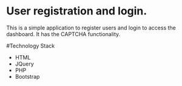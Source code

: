 # User registration and login. 

This is a simple application to register users and login to access the dashboard.
It has the CAPTCHA functionality.

#Technology Stack
- HTML
- JQuery
- PHP 
- Bootstrap

